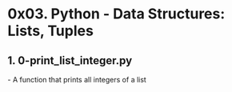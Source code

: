 # 0x03. Python - Data Structures: Lists, Tuples

<h2>1. 0-print_list_integer.py</h2>
- A function that prints all integers of a list
